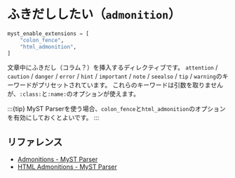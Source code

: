 # ふきだししたい（``admonition``）

```python
myst_enable_extensions = [
    "colon_fence",
    "html_admonition",
]
```

文章中にふきだし（コラム？）を挿入するディレクティブです。
``attention`` / ``caution`` / ``danger`` / ``error`` / ``hint`` / ``important`` / ``note`` / ``seealso`` / ``tip`` / ``warning``のキーワードがプリセットされています。
これらのキーワードは引数を取りませんが、``:class:``と``:name:``のオプションが使えます。

:::{tip}
MyST Parserを使う場合、``colon_fence``と``html_admonition``のオプションを有効にしておくとよいです。
:::

## リファレンス

- [Admonitions - MyST Parser](https://myst-parser.readthedocs.io/en/stable/syntax/admonitions.html)
- [HTML Admonitions - MyST Parser](https://myst-parser.readthedocs.io/en/stable/syntax/optional.html#syntax-html-admonition)
